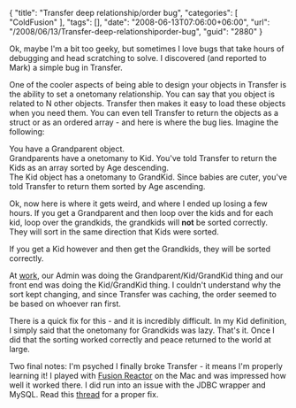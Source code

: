{
	"title": "Transfer deep relationship/order bug",
	"categories": [
		"ColdFusion"
	],
	"tags": [],
	"date": "2008-06-13T07:06:00+06:00",
	"url": "/2008/06/13/Transfer-deep-relationshiporder-bug",
	"guid": "2880"
}

Ok, maybe I'm a bit too geeky, but sometimes I love bugs that take hours of debugging and head scratching to solve. I discovered (and reported to Mark) a simple bug in Transfer.
<!--more-->
One of the cooler aspects of being able to design your objects in Transfer is the ability to set a onetomany relationship. You can say that you object is related to N other objects. Transfer then makes it easy to load these objects when you need them. You can even tell Transfer to return the objects as a struct or as an ordered array - and here is where the bug lies. Imagine the following:

You have a Grandparent object.<br />
Grandparents have a onetomany to Kid. You've told Transfer to return the Kids as an array sorted by Age descending.<br />
The Kid object has a onetomany to GrandKid. Since babies are cuter, you've told Transfer to return them sorted by Age ascending.

Ok, now here is where it gets weird, and where I ended up losing a few hours. If you get a Grandparent and then loop over the kids and for each kid, loop over the grandkids, the grandkids will <b>not</b> be sorted correctly. They will sort in the same direction that Kids were sorted. 

If you get a Kid however and then get the Grandkids, they will be sorted correctly.

At <a href="http://www.broadchoice.com">work</a>, our Admin was doing the Grandparent/Kid/GrandKid thing and our front end was doing the Kid/GrandKid thing. I couldn't understand why the sort kept changing, and since Transfer was caching, the order seemed to be based on whoever ran first.

There is a quick fix for this - and it is incredibly difficult. In my Kid definition, I simply said that the onetomany for Grandkids was lazy. That's it. Once I did that the sorting worked correctly and peace returned to the world at large. 

Two final notes: I'm psyched I finally broke Transfer - it means I'm properly learning it! I played with <a href="http://www.fusion-reactor.com/">Fusion Reactor</a> on the Mac and was impressed how well it worked there. I did run into an issue with the JDBC wrapper and MySQL. Read this <a href="http://groups.google.com/group/fusionreactor/browse_thread/thread/214430b00c23eb8c/86ded4670b759221?lnk=gst&q=mysql+wrapper#86ded4670b759221">thread</a> for a proper fix.